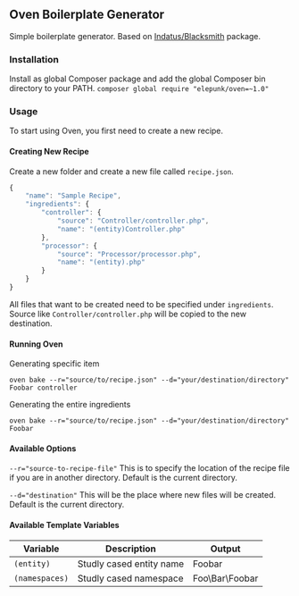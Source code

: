 ## Oven Boilerplate Generator

Simple boilerplate generator. Based on [Indatus/Blacksmith](https://github.com/Indatus/blacksmith) package.

### Installation

Install as global Composer package and add the global Composer bin directory to your PATH.
```composer global require "elepunk/oven=~1.0"```

### Usage

To start using Oven, you first need to create a new recipe.

#### Creating New Recipe

Create a new folder and create a new file called ```recipe.json```.

```javascript
{
    "name": "Sample Recipe",
    "ingredients": {
        "controller": {
            "source": "Controller/controller.php",
            "name": "(entity)Controller.php"
        },
        "processor": {
            "source": "Processor/processor.php",
            "name": "(entity).php"
        }
    }
}
```

All files that want to be created need to be specified under ```ingredients```. Source like ```Controller/controller.php``` will be copied to the new destination.

#### Running Oven

Generating specific item

```oven bake --r="source/to/recipe.json" --d="your/destination/directory" Foobar controller```

Generating the entire ingredients

```oven bake --r="source/to/recipe.json" --d="your/destination/directory" Foobar```

#### Available Options

```--r="source-to-recipe-file"```
This is to specify the location of the recipe file if you are in another directory. Default is the current directory.

```--d="destination"```
This will be the place where new files will be created. Default is the current directory.

#### Available Template Variables

Variable | Description | Output
--- | --- | ---
`(entity)` | Studly cased entity name | Foobar
`(namespaces)` | Studly cased namespace | Foo\Bar\Foobar
